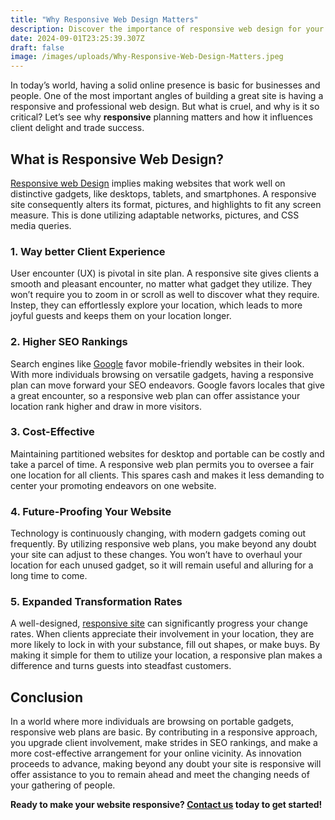 ```yaml
---
title: "Why Responsive Web Design Matters"
description: Discover the importance of responsive web design for your website. Learn how it improves user experience, boosts SEO rankings, and ensures your site looks great on all devices. Contact us to get started!
date: 2024-09-01T23:25:39.307Z
draft: false
image: /images/uploads/Why-Responsive-Web-Design-Matters.jpeg
---
```


In today’s world, having a solid online presence is basic for businesses and people. One of the most important angles of building a great site is having a responsive and professional web design. But what is cruel, and why is it so critical? 
Let’s see why **responsive** planning matters and how it influences client delight and trade success.

## What is Responsive Web Design?

[Responsive web Design](https://rohitsaini.co.in/) implies making websites that work well on distinctive gadgets, like desktops, tablets, and smartphones. A responsive site consequently alters its format, pictures, and highlights to fit any screen measure. This is done utilizing adaptable networks, pictures, and CSS media queries.

### 1. Way better Client Experience

User encounter (UX) is pivotal in site plan. A responsive site gives clients a smooth and pleasant encounter, no matter what gadget they utilize. They won’t require you to zoom in or scroll as well to discover what they require. Instep, they can effortlessly explore your location, which leads to more joyful guests and keeps them on your location longer.


### 2. Higher SEO Rankings

Search engines like [Google](https://www.google.com/) favor mobile-friendly websites in their look. With more individuals browsing on versatile gadgets, having a responsive plan can move forward your SEO endeavors. Google favors locales that give a great encounter, so a responsive web plan can offer assistance your location rank higher and draw in more visitors.



### 3. Cost-Effective

Maintaining partitioned websites for desktop and portable can be costly and take a parcel of time. A responsive web plan permits you to oversee a fair one location for all clients. This spares cash and makes it less demanding to center your promoting endeavors on one website.

### 4. Future-Proofing Your Website

Technology is continuously changing, with modern gadgets coming out frequently. By utilizing responsive web plans, you make beyond any doubt your site can adjust to these changes. You won’t have to overhaul your location for each unused gadget, so it will remain useful and alluring for a long time to come.

### 5. Expanded Transformation Rates

A well-designed, [responsive site](/about) can significantly progress your change rates. When clients appreciate their involvement in your location, they are more likely to lock in with your substance, fill out shapes, or make buys. By making it simple for them to utilize your location, a responsive plan makes a difference and turns guests into steadfast customers.



## Conclusion

In a world where more individuals are browsing on portable gadgets, responsive web plans are basic. By contributing in a responsive approach, you upgrade client involvement, make strides in SEO rankings, and make a more cost-effective arrangement for your online vicinity. As innovation proceeds to advance, making beyond any doubt your site is responsive will offer assistance to you to remain ahead and meet the changing needs of your gathering of people.


**Ready to make your website responsive? [Contact us](/contact) today to get started!**

